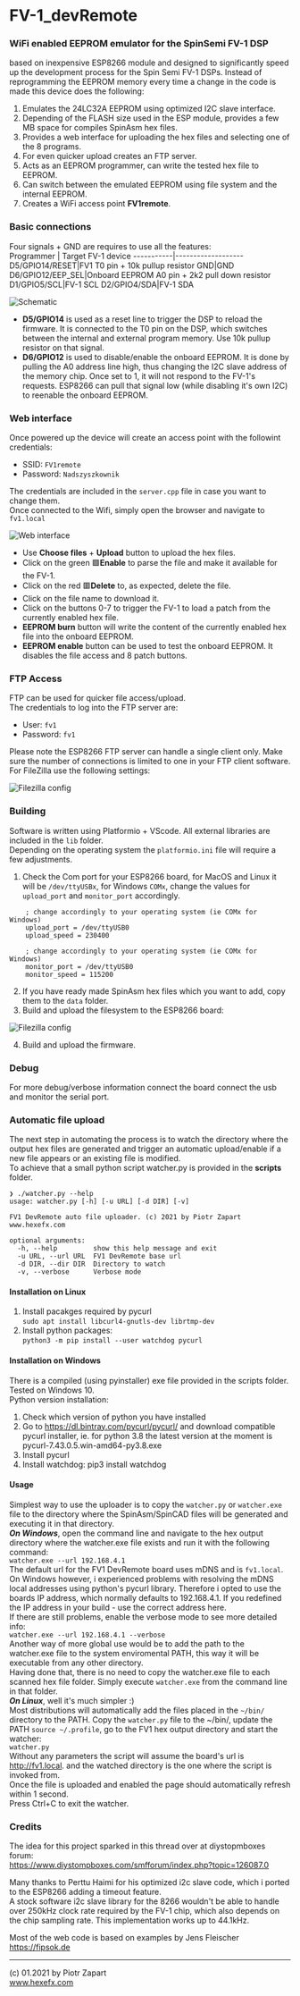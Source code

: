 # FV-1_devRemote
### WiFi enabled EEPROM emulator for the SpinSemi FV-1 DSP  
based on inexpensive ESP8266 module and designed to significantly speed up the development process for the Spin Semi FV-1 DSPs. 
Instead of reprogramming the EEPROM memory every time a change in the code is made this device does the following:  
1. Emulates the 24LC32A EEPROM using optimized I2C slave interface.
2. Depending of the FLASH size used in the ESP module, provides a few MB space for compiles SpinAsm hex files. 
3. Provides a web interface for uploading the hex files and selecting one of the 8 programs.
4. For even quicker upload creates an FTP server.
5. Acts as an EEPROM programmer, can write the tested hex file to EEPROM.
6. Can switch between the emulated EEPROM using file system and the internal EEPROM.
7. Creates a WiFi access point **FV1remote**.  

### Basic connections
Four signals + GND are requires to use all the features:  
Programmer | Target FV-1 device
-----------|-------------------
D5/GPIO14/RESET|FV1 T0 pin + 10k pullup resistor
GND|GND
D6/GPIO12/EEP_SEL|Onboard EEPROM A0 pin + 2k2 pull down resistor
D1/GPIO5/SCL|FV-1 SCL
D2/GPIO4/SDA|FV-1 SDA  

![Schematic](pics/FV1-DevRemote_schm.png)

* **D5/GPIO14** is used as a reset line to trigger the DSP to reload the firmware. It is connected to the T0 pin on the DSP, which switches between the internal and external program memory. Use 10k pullup resistor on that signal.
*  **D6/GPIO12**  is used to disable/enable the onboard EEPROM. It is done by pulling the A0 address line high, thus changing the I2C slave address of the memory chip. Once set to 1, it will not respond to the FV-1's requests. ESP8266 can pull that signal low (while disabling it's own I2C) to reenable the onboard EEPROM.  
### Web interface
Once powered up the device will create an access point with the followint credentials:  
* SSID: `FV1remote`  
* Password: `Nadszyszkownik`  
  
The credentials are included in the `server.cpp` file in case you want to change them.  
Once connected to the Wifi, simply open the browser and navigate to  
`fv1.local`  

![Web interface](pics/fv1remote7.png)  
* Use **Choose files** + **Upload** button to upload the hex files.  
* Click on the green :green_square:**Enable** to parse the file and make it available for the FV-1.
* Click on the red :red_square:**Delete** to, as expected, delete the file.
* Click on the file name to download it.
* Click on the buttons 0-7 to trigger the FV-1 to load a patch from the currently enabled hex file.
* **EEPROM burn** button will write the content of the currently enabled hex file into the onboard EEPROM.  
* **EEPROM enable** button can be used to test the onboard EEPROM. It disables the file access and 8 patch buttons.  
### FTP Access
FTP can be used for quicker file access/upload.  
The credentials to log into the FTP server are:  
* User: `fv1`
* Password: `fv1`  

Please note the ESP8266 FTP server can handle a single client only. Make sure the number of connections is limited to one in your FTP client software. For FileZilla use the following settings:  

![Filezilla config](pics/FV1-DevRemote_ftp.png)

### Building
Software is written using Platformio + VScode. All external libraries are included in the `lib` folder.  
Depending on the operating system the `platformio.ini` file will require a few adjustments.  
1. Check the Com port for your ESP8266 board, for MacOS and Linux it will be `/dev/ttyUSBx`, for Windows `COMx`, change the values for `upload_port` and `monitor_port` accordingly.  
```   
    ; change accordingly to your operating system (ie COMx for Windows)
    upload_port = /dev/ttyUSB0
    upload_speed = 230400

    ; change accordingly to your operating system (ie COMx for Windows)
    monitor_port = /dev/ttyUSB0
    monitor_speed = 115200
```
2. If you have ready made SpinAsm hex files which you want to add, copy them to the `data` folder.
3. Build and upload the filesystem to the ESP8266 board:  
   
![Filezilla config](pics/FV1-DevRemote_fs.png)  

4. Build and upload the firmware.  

### Debug
For more debug/verbose information connect the board connect the usb and monitor the serial port.  

### Automatic file upload  
The next step in automating the process is to watch the directory where the output hex files are generated and trigger an automatic upload/enable if a new file appears or an existing file is modified.  
To achieve that a small python script watcher.py is provided in the **scripts** folder.  
```
❯ ./watcher.py --help
usage: watcher.py [-h] [-u URL] [-d DIR] [-v]

FV1 DevRemote auto file uploader. (c) 2021 by Piotr Zapart www.hexefx.com

optional arguments:
  -h, --help         show this help message and exit
  -u URL, --url URL  FV1 DevRemote base url
  -d DIR, --dir DIR  Directory to watch
  -v, --verbose      Verbose mode
```
#### Installation on Linux
1. Install pacakges required by pycurl  
    ```sudo apt install libcurl4-gnutls-dev librtmp-dev```
2. Install python packages:  
    ```python3 -m pip install --user watchdog pycurl```  
#### Installation on Windows  
There is a compiled (using pyinstaller) exe file provided in the scripts folder. Tested on Windows 10.  
Python version installation:  
1. Check which version of python you have installed
2. Go to https://dl.bintray.com/pycurl/pycurl/
    and download compatible pycurl installer, ie.
    for python 3.8 the latest version at the moment is
    pycurl-7.43.0.5.win-amd64-py3.8.exe
3. Install pycurl
4. Install watchdog:
    pip3 install watchdog  
#### Usage  
Simplest way to use the uploader is to copy the `watcher.py` or `watcher.exe` file to the directory where the SpinAsm/SpinCAD files will be generated and executing it in that directory.  
***On Windows***, open the command line and navigate to the hex output directory where the watcher.exe file exists and run it with the following command:  
`watcher.exe --url 192.168.4.1`  
The default url for the FV1 DevRemote board uses mDNS and is `fv1.local`. On Windows however, i experienced problems with resolving the mDNS local addresses using python's pycurl library. Therefore i opted to use the boards IP address, which normally defaults to 192.168.4.1. If you redefined the IP address in your build - use the correct address here.  
If there are still problems, enable the verbose mode to see more detailed info:  
`watcher.exe --url 192.168.4.1 --verbose`  
Another way of more global use would be to add the path to the watcher.exe file to the system enviromental PATH, this way it will be executable from any other directory.  
Having done that, there is no need to copy the watcher.exe file to each scanned hex file folder. Simply execute `watcher.exe` from the command line in that folder.  
***On Linux***, well it's much simpler :)  
Most distributions will automatically add the files placed in the `~/bin/` directory to the PATH. Copy the `watcher.py` file to the ~/bin/, update the PATH `source ~/.profile`, go to the FV1 hex output directory and start the watcher:  
`watcher.py`  
Without any parameters the script will assume the board's url is http://fv1.local. and the watched directory is the one where the script is invoked from.  
Once the file is uploaded and enabled the page should automatically refresh within 1 second.  
Press Ctrl+C to exit the watcher.

### Credits  
The idea for this project sparked in this thread over at diystopmboxes forum:  
https://www.diystompboxes.com/smfforum/index.php?topic=126087.0  

Many thanks to Perttu Haimi for his optimized i2c slave code, which i ported to the ESP8266 adding a timeout feature.  
A stock software i2c slave library for the 8266 wouldn't be able to handle over 250kHz clock rate required by the FV-1 chip, which also depends on the chip sampling rate. This implementation works up to 44.1kHz.  

Most of the web code is based on examples by Jens Fleischer https://fipsok.de  

---
(c) 01.2021 by Piotr Zapart  
www.hexefx.com  
   

